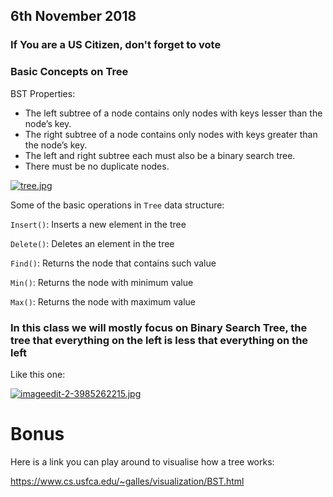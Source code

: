 ## 6th November 2018 ##

### If You are a US Citizen, don't forget to vote ###


### Basic Concepts on Tree ###

BST Properties:

- The left subtree of a node contains only nodes with keys lesser than the node’s key.
- The right subtree of a node contains only nodes with keys greater than the node’s key.
- The left and right subtree each must also be a binary search tree.
- There must be no duplicate nodes.


[![tree.jpg](https://i.postimg.cc/VkFc8WyX/tree.jpg)](https://postimg.cc/mPhn3Mgr)


Some of the basic operations in `Tree` data structure:

`Insert()`: Inserts a new element in the tree

`Delete()`: Deletes an element in the tree

`Find()`: Returns the node that contains such value

`Min()`: Returns the node with minimum value

`Max()`: Returns the node with maximum value


### In this class we will mostly focus on Binary Search Tree, the tree that everything on the left is less that everything on the left ###

Like this one:

[![imageedit-2-3985262215.jpg](https://i.postimg.cc/DZNTNv9D/imageedit-2-3985262215.jpg)](https://postimg.cc/5Y8TYVNq)


# Bonus #

Here is a link you can play around to visualise how a tree works:

https://www.cs.usfca.edu/~galles/visualization/BST.html